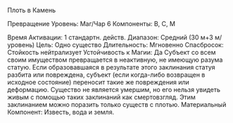 
Плоть в Камень

Превращение
Уровень: Маг/Чар 6
Компоненты: В, С, М

Время Активации: 1 стандартн. действ.
Диапазон: Средний (30 м+3 м/уровень)
Цель: Одно существо
Длительность: Мгновенно
Спасбросок: Стойкость нейтрализует
Устойчивость к Магии: Да
Субъект со всем своим имуществом
превращается в неактивную, не имеющую разума статую. Если образовавшаяся в результате этого заклинания статуя
разбита или повреждена, субъект (если
когда-либо возвращен в исходное состояние) переносит такие же повреждения
или деформацию. Существо не является
умершим, но его нельзя увидеть живым
с помощью таких заклинаний как смертовзгляд. Этим заклинанием можно поразить только существ с плотью.
Материальный Компонент: Известь,
вода и земля.